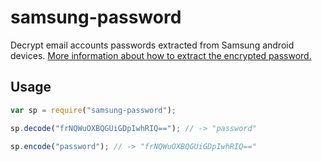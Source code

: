 # samsung-password

Decrypt email accounts passwords extracted from Samsung android devices.
[More information about how to extract the encrypted password.](https://github.com/lovasoa/samsung-email-password-decrypt)

## Usage

```js
var sp = require("samsung-password");

sp.decode("frNQWuOXBQGUiGDpIwhRIQ=="); // -> "password"

sp.encode("password"); // -> "frNQWuOXBQGUiGDpIwhRIQ=="
```

